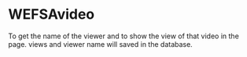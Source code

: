# WEFSAvideo
To get the name of the viewer and to show the view of that video in the page. views and viewer name will saved in the database.
